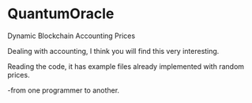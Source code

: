 # QuantumOracle
Dynamic Blockchain Accounting Prices

Dealing with accounting, I think you will find this very interesting.

Reading the code, it has example files already implemented with random prices.

-from one programmer to another.
